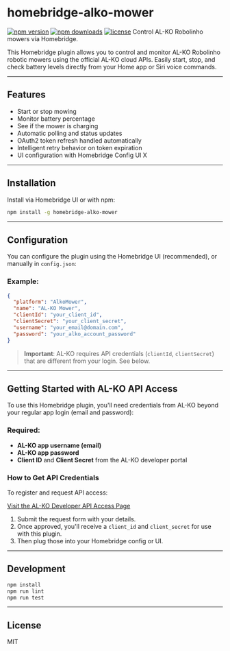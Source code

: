 # homebridge-alko-mower
[![npm version](https://img.shields.io/npm/v/homebridge-alko-mower.svg)](https://www.npmjs.com/package/homebridge-alko-mower)
[![npm downloads](https://img.shields.io/npm/dm/homebridge-alko-mower.svg)](https://www.npmjs.com/package/homebridge-alko-mower)
[![license](https://img.shields.io/npm/l/homebridge-alko-mower.svg)](LICENSE)
Control AL-KO Robolinho mowers via Homebridge.

This Homebridge plugin allows you to control and monitor AL-KO Robolinho robotic mowers using the official AL-KO cloud APIs. Easily start, stop, and check battery levels directly from your Home app or Siri voice commands.

---

## Features

- Start or stop mowing
- Monitor battery percentage
- See if the mower is charging
- Automatic polling and status updates
- OAuth2 token refresh handled automatically
- Intelligent retry behavior on token expiration
- UI configuration with Homebridge Config UI X

---

## Installation

Install via Homebridge UI or with npm:

```bash
npm install -g homebridge-alko-mower
```

---

## Configuration

You can configure the plugin using the Homebridge UI (recommended), or manually in `config.json`:

### Example:

```json
{
  "platform": "AlkoMower",
  "name": "AL-KO Mower",
  "clientId": "your_client_id",
  "clientSecret": "your_client_secret",
  "username": "your_email@domain.com",
  "password": "your_alko_account_password"
}
```

>  **Important**: AL-KO requires API credentials (`clientId`, `clientSecret`) that are different from your login. See below.

---

## Getting Started with AL-KO API Access

To use this Homebridge plugin, you'll need credentials from AL-KO beyond your regular app login (email and password):

### Required:

- **AL-KO app username (email)**
- **AL-KO app password**
- **Client ID** and **Client Secret** from the AL-KO developer portal

### How to Get API Credentials

To register and request API access:

[Visit the AL-KO Developer API Access Page](https://alko-garden.com/api-access)

1. Submit the request form with your details.
2. Once approved, you'll receive a `client_id` and `client_secret` for use with this plugin.
3. Then plug those into your Homebridge config or UI.

---

## Development

```bash
npm install
npm run lint
npm run test
```

---

## License

MIT


